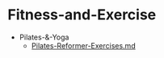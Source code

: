 
# Fitness-and-Exercise

- Pilates-&-Yoga
  - [Pilates-Reformer-Exercises.md](./Pilates-Reformer-Exercises.md)
